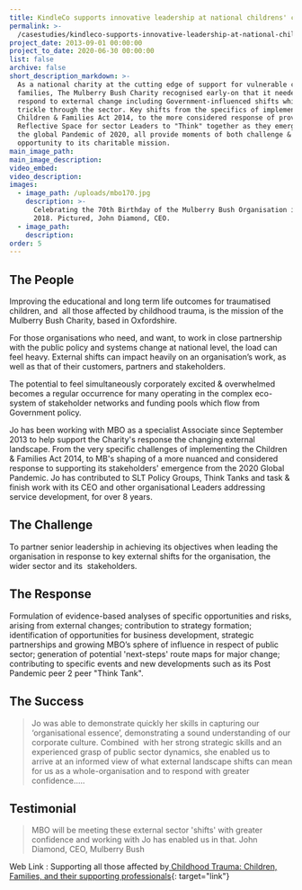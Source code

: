 ```yaml
---
title: KindleCo supports innovative leadership at national childrens' charity
permalink: >-
  /casestudies/kindleco-supports-innovative-leadership-at-national-childrens-charity/
project_date: 2013-09-01 00:00:00
project_to_date: 2020-06-30 00:00:00
list: false
archive: false
short_description_markdown: >-
  As a national charity at the cutting edge of support for vulnerable children &
  families, The Mulberry Bush Charity recognised early-on that it needed to
  respond to external change including Government-influenced shifts which
  trickle through the sector. Key shifts from the specifics of implementing the
  Children & Families Act 2014, to the more considered response of providing a
  Reflective Space for sector Leaders to "Think" together as they emerge from
  the global Pandemic of 2020, all provide moments of both challenge &
  opportunity to its charitable mission.
main_image_path:
main_image_description:
video_embed:
video_description:
images:
  - image_path: /uploads/mbo170.jpg
    description: >-
      Celebrating the 70th Birthday of the Mulberry Bush Organisation in July
      2018. Pictured, John Diamond, CEO.
  - image_path:
    description:
order: 5
---
```


## The People

Improving the educational and long term life outcomes for traumatised children, and&nbsp; all those affected by childhood trauma, is the mission of the Mulberry Bush Charity, based in Oxfordshire.

For those organisations who need, and want, to work in close partnership with the public policy and systems change at national level, the load can feel heavy. External shifts can impact heavily on an organisation’s work, as well as that of their customers, partners and stakeholders.

The potential to feel simultaneously corporately excited & overwhelmed becomes a regular occurrence for many operating in the complex eco-system of stakeholder networks and funding pools which flow from Government policy.

Jo has been working with MBO as a specialist Associate since September 2013 to help support the Charity's response the changing external landscape. From the very specific challenges of implementing the Children & Families Act 2014, to MB's shaping of a more nuanced and considered response to supporting its stakeholders' emergence from the 2020 Global Pandemic. Jo has contributed to SLT Policy Groups, Think Tanks and task & finish work with its CEO and other organisational Leaders addressing service development, for over 8 years.&nbsp;

## The Challenge

To partner senior leadership in achieving its objectives when leading the organisation in response to key external shifts for the organisation, the wider sector and its&nbsp; stakeholders.

## The Response

Formulation of evidence-based analyses of specific opportunities and risks, arising from external changes; contribution to strategy formation; identification of opportunities for business development, strategic partnerships and growing MBO’s sphere of influence in respect of public sector; generation of potential 'next-steps' route maps for major change; contributing to specific events and new developments such as its Post Pandemic peer 2 peer "Think Tank".

## The Success

> Jo was able to demonstrate quickly her skills in capturing our ‘organisational essence’, demonstrating a sound understanding of our corporate culture. Combined&nbsp; with her strong strategic skills and an experienced grasp of public sector dynamics, she enabled us to arrive at an informed view of what external landscape shifts can mean for us as a whole-organisation and to respond with greater confidence…..

## Testimonial

> MBO will be meeting these external sector 'shifts' with greater confidence and working with Jo has enabled us in that. John Diamond, CEO, Mulberry Bush

Web Link : Supporting all those affected by[&nbsp;Childhood Trauma: Children, Families, and their supporting professionals](http://www.mulberrybush.org.uk/national-centre/){: target="link"}
